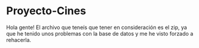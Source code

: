 # Proyecto-Cines 
Hola gente! 
El archivo que teneís que tener en consideración es el zip, ya que he tenido unos problemas con la base de datos y me he visto forzado a rehacerla.
